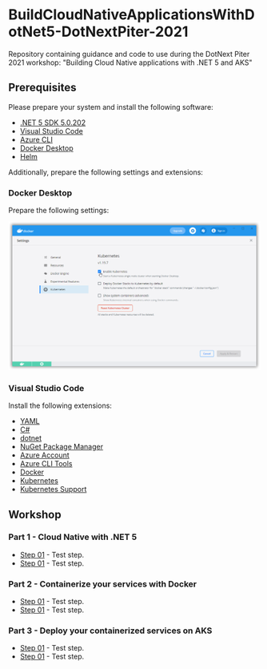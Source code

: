 # BuildCloudNativeApplicationsWithDotNet5-DotNextPiter-2021
Repository containing guidance and code to use during the DotNext Piter 2021 workshop: "Building Cloud Native applications with .NET 5 and AKS"

## Prerequisites

Please prepare your system and install the following software:

- [.NET 5 SDK 5.0.202](https://dotnet.microsoft.com/download/dotnet/5.0)
- [Visual Studio Code](https://code.visualstudio.com/)
- [Azure CLI](https://docs.microsoft.com/en-us/cli/azure/install-azure-cli-windows?tabs=azure-cli)
- [Docker Desktop](https://www.docker.com/products/docker-desktop)
- [Helm](https://github.com/helm/helm/releases)

Additionally, prepare the following settings and extensions:

### Docker Desktop

Prepare the following settings:

![Screen capture from Docker Desktop Kubernetes settings](sshot-01.png)

### Visual Studio Code

Install the following extensions:

- [YAML](https://marketplace.visualstudio.com/items?itemName=redhat.vscode-yaml)
- [C#](https://marketplace.visualstudio.com/items?itemName=ms-dotnettools.csharp)
- [dotnet](https://marketplace.visualstudio.com/items?itemName=leo-labs.dotnet)
- [NuGet Package Manager](https://marketplace.visualstudio.com/items?itemName=jmrog.vscode-nuget-package-manager)
- [Azure Account](https://marketplace.visualstudio.com/items?itemName=ms-vscode.azure-account)
- [Azure CLI Tools](https://marketplace.visualstudio.com/items?itemName=ms-vscode.azurecli)
- [Docker](https://marketplace.visualstudio.com/items?itemName=ms-azuretools.vscode-docker)
- [Kubernetes](https://marketplace.visualstudio.com/items?itemName=ms-kubernetes-tools.vscode-kubernetes-tools)
- [Kubernetes Support](https://marketplace.visualstudio.com/items?itemName=ipedrazas.kubernetes-snippets)

## Workshop

### Part 1 - Cloud Native with .NET 5

- [Step 01](step-01.md) - Test step.
- [Step 01](step-01.md) - Test step.

### Part 2 - Containerize your services with Docker

- [Step 01](step-01.md) - Test step.
- [Step 01](step-01.md) - Test step.

### Part 3 - Deploy your containerized services on AKS

- [Step 01](step-01.md) - Test step.
- [Step 01](step-01.md) - Test step.